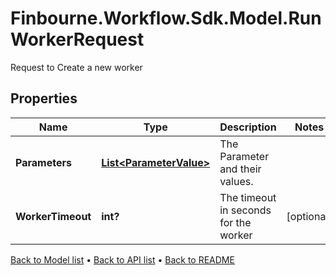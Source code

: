# Finbourne.Workflow.Sdk.Model.RunWorkerRequest
Request to Create a new worker

## Properties

Name | Type | Description | Notes
------------ | ------------- | ------------- | -------------
**Parameters** | [**List&lt;ParameterValue&gt;**](ParameterValue.md) | The Parameter and their values. | 
**WorkerTimeout** | **int?** | The timeout in seconds for the worker | [optional] 

[Back to Model list](../README.md#documentation-for-models) &#8226; [Back to API list](../README.md#documentation-for-api-endpoints) &#8226; [Back to README](../README.md)

